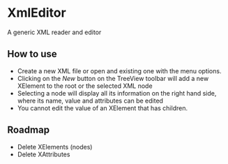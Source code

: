 # XmlEditor
A generic XML reader and editor

## How to use

- Create a new XML file or open and existing one with the menu options.
- Clicking on the _New_ button on the TreeView toolbar will add a new XElement to the root or the selected XML node
- Selecting a node will display all its information on the right hand side, where its name, value and attributes can be edited
- You cannot edit the value of an XElement that has children.

## Roadmap

- Delete XElements (nodes)
- Delete XAttributes

